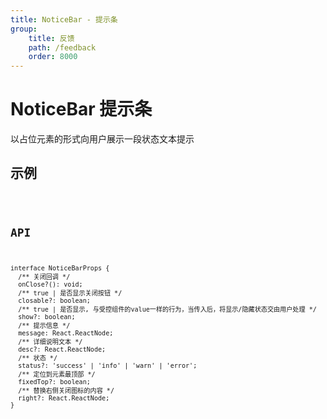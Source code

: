 ```yaml
---
title: NoticeBar - 提示条
group:
    title: 反馈
    path: /feedback
    order: 8000
---
```


# NoticeBar 提示条

以占位元素的形式向用户展示一段状态文本提示

## 示例

<code src="./demo.tsx" />

## API
```tsx | pure
interface NoticeBarProps {
  /** 关闭回调 */
  onClose?(): void;
  /** true | 是否显示关闭按钮 */
  closable?: boolean;
  /** true | 是否显示, 与受控组件的value一样的行为，当传入后，将显示/隐藏状态交由用户处理 */
  show?: boolean;
  /** 提示信息 */
  message: React.ReactNode;
  /** 详细说明文本 */
  desc?: React.ReactNode;
  /** 状态 */
  status?: 'success' | 'info' | 'warn' | 'error';
  /** 定位到元素最顶部 */
  fixedTop?: boolean;
  /** 替换右侧关闭图标的内容 */
  right?: React.ReactNode;
}
```











